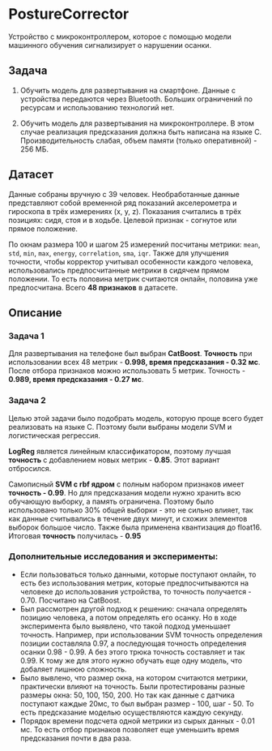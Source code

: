 # PostureCorrector
Устройство с микроконтроллером, которое с помощью модели машинного обучения сигнализирует о нарушении осанки.

## Задача
1) Обучить модель для развертывания на смартфоне. Данные с устройства передаются через Bluetooth.
Больших ограничений по ресурсам и использованию технологий нет.

3) Обучить модель для развертывания на микроконтроллере. 
В этом случае реализация предсказания должна быть написана на языке C.
Производительность слабая, объем памяти (только оперативной) - 256 МБ.

## Датасет
Данные собраны вручную с 39 человек. Необработанные данные представляют собой временной ряд показаний акселерометра и гироскопа в трёх измерениях (x, y, z).
Показания считались в трёх позициях: сидя, стоя и в ходьбе. Целевой признак - согнутое или прямое положение.

По окнам размера 100 и шагом 25 измерений посчитаны метрики: `mean`, `std`, `min`, `max`, `energy`, `correlation`, `sma`, `iqr`. 
Также для улучшения точности, чтобы корректор учитывал особенности каждого человека, использовались предпосчитанные 
метрики в сидячем прямом положении. То есть половина метрик считаются онлайн, половина уже предпосчитана. 
Всего **48 признаков** в датасете.

## Описание
### Задача 1
Для развертывания на телефоне был выбран **CatBoost**. **Точность** при использовании всех 48 метрик - **0.998, время предсказания - 0.32 мс**.
После отбора признаков можно использовать 5 метрик. Точность - **0.989, время предсказания - 0.27 мс**.
### Задача 2
Целью этой задачи было подобрать модель, которую проще всего будет реализовать на языке C.
Поэтому были выбраны модели SVM и логистическая регрессия. 

**LogReg** является линейным классификатором, поэтому лучшая **точность** с добавлением новых метрик - **0.85**. Этот вариант отбросился.

Самописный **SVM с rbf ядром** с полным набором признаков имеет **точность - 0.99**. 
Но для предсказания модели нужно хранить всю обучающую выборку, а память ограничена.
Поэтому было использовано только 30% общей выборки - это не сильно влияет, так как данные считывались в течение двух минут,
и схожих элементов выборок большое число. Также была применена квантизация до float16.
Итоговая **точность** получилась - **0.95**

### Дополнительные исследования и эксперименты: 
- Если пользоваться только данными, которые поступают онлайн, то есть без использования метрик, которые 
предпосчитываются на человеке до использования устройства, то точность получается - 0.70. Посчитано на CatBoost.
- Был рассмотрен другой подход к решению: сначала определять позицию человека, а потом определять его осанку.
Но в ходе эксперимента было выявлено, что такой подход уменьшает точность.
Например, при использовании SVM точность определения позиции составляла 0.97,
а последующая точность определения осанки 0.98 - 0.99. А без этого трюка точность составляет и так 0.99.
К тому же для этого нужно обучать еще одну модель, что добаляет лишнюю сложность. 
- Было вывлено, что размер окна, на котором считаются метрики, практически влияют на точность.
Были протестированы разные размеры окна: 50, 100, 150, 200. Но так как данные с датчика поступают каждые 20мс, то
был выбран размер - 100, шаг - 50. То есть предсказание моделью осуществляются каждую секунду.
- Порядок времени подсчета одной метрики из сырых данных - 0.01 мс. То есть отбор признаков позволяет еще
уменьшить время предсказания почти в два раза.
